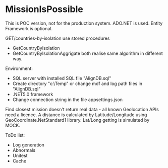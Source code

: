 # MissionIsPossible
This is POC version, not for the production system.
ADO.NET is used. Entity Framework is optional.

GET/countries-by-isolation use stored procedures 
 - GetCountryByIsolation
 - GetCountryByIsolationAggrigate
both realise same algorithm in different way.

Environment: 
 - SQL server with installed SQL file "AlignDB.sql"
 - Create directory "c:\Temp\" or change mdf and log path files in "AlignDB.sql"
 - .NET5.0 framework
 - Change connection string in the file appsettings.json

Find closest mission doesn't return real data - all known Geolocation APIs need a licence. 
A distance is calculated by Latitude/Longitude using GeoCoordinate.NetStandard1 library.
Lat/Long getting is simulated by MOCK.

ToDo list:
 - Log generation
 - Abnormals 
 - Unitest
 - Cache
 

